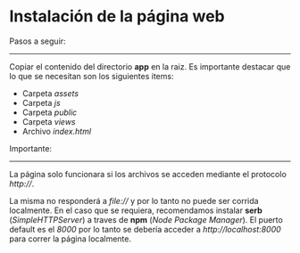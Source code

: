 Instalación de la página web
============================

Pasos a seguir:
_______________

Copiar el contenido del directorio **app** en la raiz. Es importante destacar que lo que se necesitan son los siguientes items:

- Carpeta *assets*
- Carpeta *js*
- Carpeta *public*
- Carpeta *views*
- Archivo *index.html*

Importante:
_______________

La página solo funcionara si los archivos se acceden mediante el protocolo *http://*.

La misma no responderá a *file://* y por lo tanto no puede ser corrida localmente. En el caso que se requiera, recomendamos instalar
**serb** (*SimpleHTTPServer*) a traves de **npm** (*Node Package Manager*). El puerto default es el *8000* por lo tanto se debería
acceder a *http://localhost:8000* para correr la página localmente.
